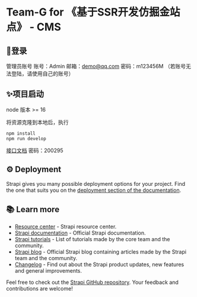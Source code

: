 

# Team-G for 《基于SSR开发仿掘金站点》 - CMS

## 🚀登录

管理员账号 账号：Admin 邮箱：[demo@qq.com](mailto:demo@qq.com) 密码：m123456M
（若账号无法登陆，请使用自己的账号）
## ✨项目启动

node 版本 >= 16

将资源克隆到本地后，执行

```
npm install
npm run develop
```

[接口文档](https://www.showdoc.com.cn/2184396549651010/9799667237123717) 密码：200295

## ⚙️ Deployment

Strapi gives you many possible deployment options for your project. Find the one that suits you on the [deployment section of the documentation](https://docs.strapi.io/developer-docs/latest/setup-deployment-guides/deployment.html).

## 📚 Learn more

- [Resource center](https://strapi.io/resource-center) - Strapi resource center.
- [Strapi documentation](https://docs.strapi.io) - Official Strapi documentation.
- [Strapi tutorials](https://strapi.io/tutorials) - List of tutorials made by the core team and the community.
- [Strapi blog](https://docs.strapi.io) - Official Strapi blog containing articles made by the Strapi team and the community.
- [Changelog](https://strapi.io/changelog) - Find out about the Strapi product updates, new features and general improvements.

Feel free to check out the [Strapi GitHub repository](https://github.com/strapi/strapi). Your feedback and contributions are welcome!

